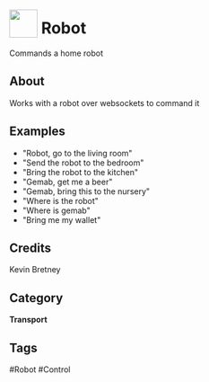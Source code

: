 # <img src="https://raw.githack.com/FortAwesome/Font-Awesome/master/svgs/solid/robot.svg" card_color="#22A7F0" width="50" height="50" style="vertical-align:bottom"/> Robot
Commands a home robot

## About
Works with a robot over websockets to command it

## Examples
* "Robot, go to the living room"
* "Send the robot to the bedroom"
* "Bring the robot to the kitchen"
* "Gemab, get me a beer"
* "Gemab, bring this to the nursery"
* "Where is the robot"
* "Where is gemab"
* "Bring me my wallet"

## Credits
Kevin Bretney

## Category
**Transport**

## Tags
#Robot
#Control

